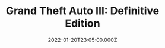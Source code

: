 ---
title: "Grand Theft Auto III: Definitive Edition"
year: 2021
date: 2022-01-20T23:05:00.000Z
permalink: /almanac/games/2022-01-01-gta3-definitive-edition/index.html
platform: PS5
customImage: 1004
giantbombid: 84081
giantbomburl: https://www.giantbomb.com/grand-theft-auto-the-trilogy-the-definitive-editio/3030-84081/
---
